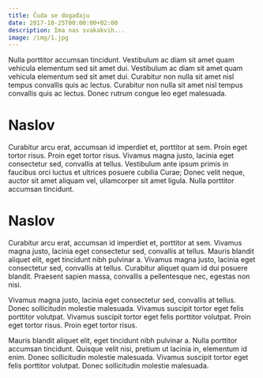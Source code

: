 ```yaml
---
title: Čuda se događaju
date: 2017-10-25T00:00:00+02:00
description: Ima nas svakakvih...
image: /img/1.jpg
---
```

Nulla porttitor accumsan tincidunt. Vestibulum ac diam sit amet quam vehicula elementum sed sit amet dui. Vestibulum ac diam sit amet quam vehicula elementum sed sit amet dui. Curabitur non nulla sit amet nisl tempus convallis quis ac lectus. Curabitur non nulla sit amet nisl tempus convallis quis ac lectus. Donec rutrum congue leo eget malesuada.

# Naslov

Curabitur arcu erat, accumsan id imperdiet et, porttitor at sem. Proin eget tortor risus. Proin eget tortor risus. Vivamus magna justo, lacinia eget consectetur sed, convallis at tellus. Vestibulum ante ipsum primis in faucibus orci luctus et ultrices posuere cubilia Curae; Donec velit neque, auctor sit amet aliquam vel, ullamcorper sit amet ligula. Nulla porttitor accumsan tincidunt.

# Naslov

Curabitur arcu erat, accumsan id imperdiet et, porttitor at sem. Vivamus magna justo, lacinia eget consectetur sed, convallis at tellus. Mauris blandit aliquet elit, eget tincidunt nibh pulvinar a. Vivamus magna justo, lacinia eget consectetur sed, convallis at tellus. Curabitur aliquet quam id dui posuere blandit. Praesent sapien massa, convallis a pellentesque nec, egestas non nisi.

Vivamus magna justo, lacinia eget consectetur sed, convallis at tellus. Donec sollicitudin molestie malesuada. Vivamus suscipit tortor eget felis porttitor volutpat. Vivamus suscipit tortor eget felis porttitor volutpat. Proin eget tortor risus. Proin eget tortor risus.

Mauris blandit aliquet elit, eget tincidunt nibh pulvinar a. Nulla porttitor accumsan tincidunt. Quisque velit nisi, pretium ut lacinia in, elementum id enim. Donec sollicitudin molestie malesuada. Vivamus suscipit tortor eget felis porttitor volutpat. Donec sollicitudin molestie malesuada.
